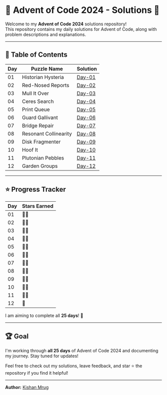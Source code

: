 # 🎄 Advent of Code 2024 - Solutions 🎄

Welcome to my **Advent of Code 2024** solutions repository!  
This repository contains my daily solutions for Advent of Code, along with problem descriptions and explanations.

---

## 📜 Table of Contents

| Day | Puzzle Name           | Solution          |
| --- | --------------------- | ----------------- |
| 01  | Historian Hysteria    | [Day-01](Day-01/) |
| 02  | Red-Nosed Reports     | [Day-02](Day-02/) |
| 03  | Mull It Over          | [Day-03](Day-03/) |
| 04  | Ceres Search          | [Day-04](Day-04/) |
| 05  | Print Queue           | [Day-05](Day-05/) |
| 06  | Guard Gallivant       | [Day-06](Day-06/) |
| 07  | Bridge Repair         | [Day-07](Day-07/) |
| 08  | Resonant Collinearity | [Day-08](Day-08/) |
| 09  | Disk Fragmenter       | [Day-09](Day-09/) |
| 10  | Hoof It               | [Day-10](Day-10/) |
| 11  | Plutonian Pebbles     | [Day-11](Day-11/) |
| 12  | Garden Groups         | [Day-12](Day-12/) |
---

## ⭐ Progress Tracker

| Day | Stars Earned |
| --- | ------------ |
| 01  | 🌟🌟           |
| 02  | 🌟🌟           |
| 03  | 🌟🌟           |
| 04  | 🌟🌟           |
| 05  | 🌟🌟           |
| 06  | 🌟🌟           |
| 07  | 🌟🌟           |
| 08  | 🌟🌟           |
| 09  | 🌟🌟           |
| 10  | 🌟🌟           |
| 11  | 🌟🌟           |
| 12  | 🌟            |

I am aiming to complete all **25 days**! 🚀

---

## 🏆 Goal
I'm working through **all 25 days** of Advent of Code 2024 and documenting my journey. Stay tuned for updates!

Feel free to check out my solutions, leave feedback, and star ⭐ the repository if you find it helpful!

---

**Author:** [Kishan Mrug](https://www.linkedin.com/in/kishan-mrug/)